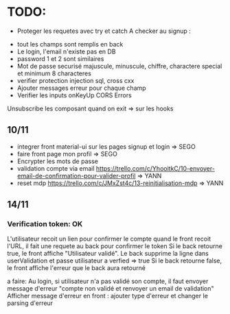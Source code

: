 # TODO:

- Proteger les requetes avec try et catch
  A checker au signup :

* tout les champs sont remplis en back
* Le login, l'email n'existe pas en DB
* password 1 et 2 sont similaires
* Mot de passe securisé majuscule, minuscule, chiffre, charactere special et minimum 8 characteres
* verifier protection injection sql, cross cxx
* Ajouter messages erreur pour chaque champ
* Verifier les inputs onKeyUp
  CORS Errors

Unsubscribe les composant quand on exit
=> sur les hooks

## 10/11

- integrer front material-ui sur les pages signup et login => SEGO
- faire front page mon profil => SEGO
- Encrypter les mots de passe
- validation compte via email https://trello.com/c/YhooitkC/10-envoyer-email-de-confirmation-pour-valider-profil => YANN
- reset mdp https://trello.com/c/JMxZst4c/13-reinitialisation-mdp => YANN

## 14/11

### Verification token: OK

L'utilisateur recoit un lien pour confirmer le compte
quand le front recoit l'URL, il fait une requete au back pour confirmer le token
Si le back retourne true, le front affiche "Utilisateur validé". Le back supprime la ligne dans userValidation et passe utilisateur a verfied => true
Si le back retourne false, le front affiche l'erreur que le back aura retourné

a faire:
Au login, si utilisateur n'a pas validé son compte, il faut envoyer message d'erreur "compte non validé et renvoyer un email de validation"
Afficher message d'erreur en front : ajouter type d'erreur et changer le parsing d'erreur

